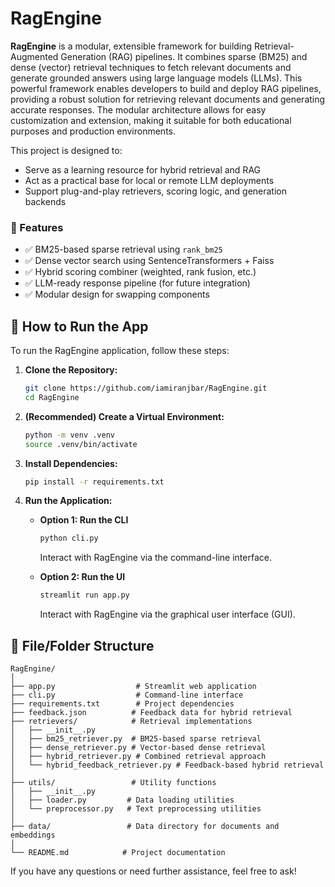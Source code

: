 # RagEngine

**RagEngine** is a modular, extensible framework for building Retrieval-Augmented Generation (RAG) pipelines. It combines sparse (BM25) and dense (vector) retrieval techniques to fetch relevant documents and generate grounded answers using large language models (LLMs). This powerful framework enables developers to build and deploy RAG pipelines, providing a robust solution for retrieving relevant documents and generating accurate responses. The modular architecture allows for easy customization and extension, making it suitable for both educational purposes and production environments.

This project is designed to:
- Serve as a learning resource for hybrid retrieval and RAG
- Act as a practical base for local or remote LLM deployments
- Support plug-and-play retrievers, scoring logic, and generation backends

### 🔧 Features
- ✅ BM25-based sparse retrieval using `rank_bm25`
- ✅ Dense vector search using SentenceTransformers + Faiss
- ✅ Hybrid scoring combiner (weighted, rank fusion, etc.)
- ✅ LLM-ready response pipeline (for future integration)
- ✅ Modular design for swapping components

## 🔹 How to Run the App

To run the RagEngine application, follow these steps:

1. **Clone the Repository:**
   ```bash
   git clone https://github.com/iamiranjbar/RagEngine.git
   cd RagEngine
   ```
2. **(Recommended) Create a Virtual Environment:**
   ```bash
   python -m venv .venv
   source .venv/bin/activate
   ```

3. **Install Dependencies:**
   ```bash
   pip install -r requirements.txt
   ```

4. **Run the Application:**

   - **Option 1: Run the CLI**
     ```bash
     python cli.py
     ```
     Interact with RagEngine via the command-line interface.

   - **Option 2: Run the UI**
     ```bash
     streamlit run app.py
     ```
     Interact with RagEngine via the graphical user interface (GUI).


## 🔹 File/Folder Structure

```
RagEngine/
│
├── app.py                  # Streamlit web application
├── cli.py                  # Command-line interface
├── requirements.txt        # Project dependencies
├── feedback.json          # Feedback data for hybrid retrieval
├── retrievers/            # Retrieval implementations
│   ├── __init__.py
│   ├── bm25_retriever.py  # BM25-based sparse retrieval
│   ├── dense_retriever.py # Vector-based dense retrieval
│   ├── hybrid_retriever.py # Combined retrieval approach
│   └── hybrid_feedback_retriever.py # Feedback-based hybrid retrieval
│
├── utils/                 # Utility functions
│   ├── __init__.py
│   ├── loader.py         # Data loading utilities
│   └── preprocessor.py   # Text preprocessing utilities
│
├── data/                 # Data directory for documents and embeddings
│
└── README.md            # Project documentation
```

If you have any questions or need further assistance, feel free to ask!
